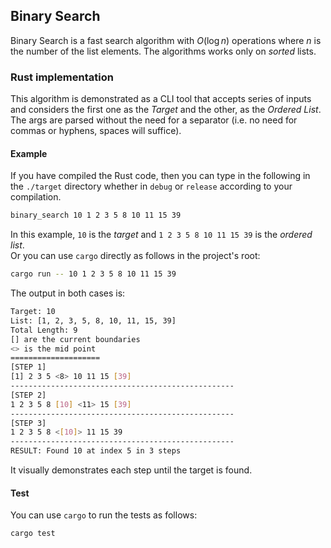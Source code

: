 ## Binary Search
Binary Search is a fast search algorithm with $O(\log n)$ operations where $n$ is the number of the list elements. The algorithms works only on *sorted* lists.
### Rust implementation
This algorithm is demonstrated as a CLI tool that accepts series of inputs and considers the first one as the *Target* and the other, as the *Ordered List*. The args are parsed without the need for a separator (i.e. no need for commas or hyphens, spaces will suffice).
#### Example
If you have compiled the Rust code, then you can type in the following in the `./target` directory whether in `debug` or `release` according to your compilation.
```bash
binary_search 10 1 2 3 5 8 10 11 15 39
```
In this example, `10` is the *target* and `1 2 3 5 8 10 11 15 39` is the *ordered list*.  
Or you can use `cargo` directly as follows in the project's root:
```bash
cargo run -- 10 1 2 3 5 8 10 11 15 39
```
The output in both cases is:
```bash
Target: 10
List: [1, 2, 3, 5, 8, 10, 11, 15, 39]
Total Length: 9
[] are the current boundaries
<> is the mid point
====================
[STEP 1]
[1] 2 3 5 <8> 10 11 15 [39] 
--------------------------------------------------
[STEP 2]
1 2 3 5 8 [10] <11> 15 [39] 
--------------------------------------------------
[STEP 3]
1 2 3 5 8 <[10]> 11 15 39 
--------------------------------------------------
RESULT: Found 10 at index 5 in 3 steps
```
It visually demonstrates each step until the target is found. 

#### Test
You can use `cargo` to run the tests as follows:
```bash
cargo test
```
